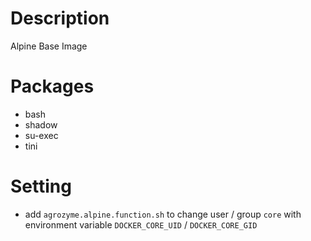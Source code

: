 # Description
Alpine Base Image

# Packages
- bash
- shadow
- su-exec
- tini

# Setting
- add `agrozyme.alpine.function.sh` to change user / group `core` with environment variable `DOCKER_CORE_UID` / `DOCKER_CORE_GID`
